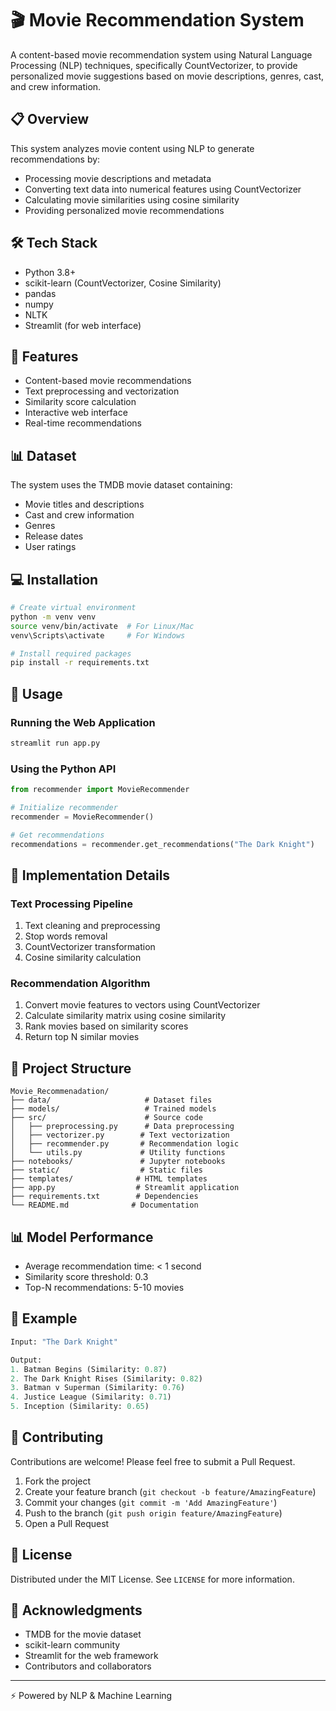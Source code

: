 # 🎬 Movie Recommendation System

A content-based movie recommendation system using Natural Language Processing (NLP) techniques, specifically CountVectorizer, to provide personalized movie suggestions based on movie descriptions, genres, cast, and crew information.

## 📋 Overview

This system analyzes movie content using NLP to generate recommendations by:
- Processing movie descriptions and metadata
- Converting text data into numerical features using CountVectorizer
- Calculating movie similarities using cosine similarity
- Providing personalized movie recommendations

## 🛠️ Tech Stack

- Python 3.8+
- scikit-learn (CountVectorizer, Cosine Similarity)
- pandas
- numpy
- NLTK
- Streamlit (for web interface)

## 🚀 Features

- Content-based movie recommendations
- Text preprocessing and vectorization
- Similarity score calculation
- Interactive web interface
- Real-time recommendations

## 📊 Dataset

The system uses the TMDB movie dataset containing:
- Movie titles and descriptions
- Cast and crew information
- Genres
- Release dates
- User ratings

## 💻 Installation

```bash
# Create virtual environment
python -m venv venv
source venv/bin/activate  # For Linux/Mac
venv\Scripts\activate     # For Windows

# Install required packages
pip install -r requirements.txt
```

## 🎯 Usage

### Running the Web Application
```bash
streamlit run app.py
```

### Using the Python API
```python
from recommender import MovieRecommender

# Initialize recommender
recommender = MovieRecommender()

# Get recommendations
recommendations = recommender.get_recommendations("The Dark Knight")
```

## 🔧 Implementation Details

### Text Processing Pipeline
1. Text cleaning and preprocessing
2. Stop words removal
3. CountVectorizer transformation
4. Cosine similarity calculation

### Recommendation Algorithm
1. Convert movie features to vectors using CountVectorizer
2. Calculate similarity matrix using cosine similarity
3. Rank movies based on similarity scores
4. Return top N similar movies

## 📁 Project Structure
```
Movie_Recommenadation/
├── data/                     # Dataset files
├── models/                   # Trained models
├── src/                      # Source code
│   ├── preprocessing.py      # Data preprocessing
│   ├── vectorizer.py        # Text vectorization
│   ├── recommender.py       # Recommendation logic
│   └── utils.py             # Utility functions
├── notebooks/               # Jupyter notebooks
├── static/                  # Static files
├── templates/              # HTML templates
├── app.py                  # Streamlit application
├── requirements.txt        # Dependencies
└── README.md              # Documentation
```

## 📊 Model Performance

- Average recommendation time: < 1 second
- Similarity score threshold: 0.3
- Top-N recommendations: 5-10 movies

## 🌟 Example

```python
Input: "The Dark Knight"

Output:
1. Batman Begins (Similarity: 0.87)
2. The Dark Knight Rises (Similarity: 0.82)
3. Batman v Superman (Similarity: 0.76)
4. Justice League (Similarity: 0.71)
5. Inception (Similarity: 0.65)
```

## 🤝 Contributing

Contributions are welcome! Please feel free to submit a Pull Request.

1. Fork the project
2. Create your feature branch (`git checkout -b feature/AmazingFeature`)
3. Commit your changes (`git commit -m 'Add AmazingFeature'`)
4. Push to the branch (`git push origin feature/AmazingFeature`)
5. Open a Pull Request

## 📜 License

Distributed under the MIT License. See `LICENSE` for more information.

## 🙏 Acknowledgments

- TMDB for the movie dataset
- scikit-learn community
- Streamlit for the web framework
- Contributors and collaborators

---
⚡️ Powered by NLP & Machine Learning
